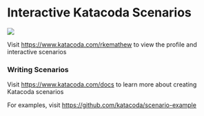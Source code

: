 # Interactive Katacoda Scenarios

[![](http://shields.katacoda.com/katacoda/rkemathew/count.svg)](https://www.katacoda.com/rkemathew "Get your profile on Katacoda.com")

Visit https://www.katacoda.com/rkemathew to view the profile and interactive scenarios

### Writing Scenarios
Visit https://www.katacoda.com/docs to learn more about creating Katacoda scenarios

For examples, visit https://github.com/katacoda/scenario-example
